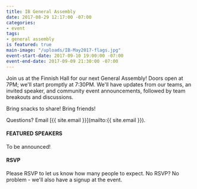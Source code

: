 ```yaml
---
title: IB General Assembly
date: 2017-08-29 12:17:00 -07:00
categories:
- event
tags:
- general assembly
is featured: true
main-image: "/uploads/IB-May2017-flags.jpg"
event-start-date: 2017-09-10 19:00:00 -07:00
event-end-date: 2017-09-09 21:30:00 -07:00
---
```


Join us at the Finnish Hall for our next General Assembly! Doors open at 7PM; we'll start promptly at 7:30PM.  We'll have updates from our teams, an invited speaker, and community event announcements, followed by team breakouts and discussions.

Bring snacks to share! Bring friends!

Questions? Email [{{ site.email }}](mailto:{{ site.email }}).

#### FEATURED SPEAKERS

To be announced!

#### RSVP

Please RSVP to let us know how many people to expect.  No RSVP?  No problem - we'll also have a signup at the event.